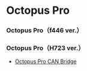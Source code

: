 # Octopus Pro

### Octopus Pro（f446 ver.）

### Octopus Pro（H723 ver.）
- [Octopus Pro CAN Bridge](octopus-pro-h723-can-main.md)